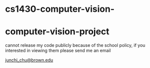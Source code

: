 # cs1430-computer-vision-
# computer-vision-project
cannot release my code publicly because of the school policy, if you interested in viewing them please send me an email

junchi_chu@brown.edu
